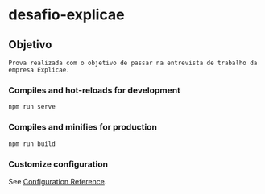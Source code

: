 # desafio-explicae

## Objetivo
```
Prova realizada com o objetivo de passar na entrevista de trabalho da empresa Explicae.
```

### Compiles and hot-reloads for development
```
npm run serve
```

### Compiles and minifies for production
```
npm run build
```

### Customize configuration
See [Configuration Reference](https://cli.vuejs.org/config/).
